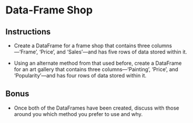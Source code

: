 # Data-Frame Shop

## Instructions

* Create a DataFrame for a frame shop that contains three columns—‘Frame’, ‘Price’, and ‘Sales’—and has five rows of data stored within it.

* Using an alternate method from that used before, create a DataFrame for an art gallery that contains three columns—‘Painting’, ‘Price’, and ‘Popularity’—and has four rows of data stored within it.

## Bonus

* Once both of the DataFrames have been created, discuss with those around you which method you prefer to use and why.
